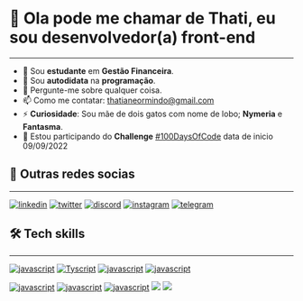  
 # 👋 Ola pode me chamar de **Thati**, eu sou **desenvolvedor(a)** front-end 
 ***
 - 💸 Sou **estudante** em **Gestão Financeira**.
 - 🔭 Sou **autodidata** na **programação**.
 - 💬 Pergunte-me sobre qualquer coisa.
 - 📫 Como me contatar: <thatianeormindo@gmail.com>
 - ⚡ **Curiosidade**: Sou mãe de dois gatos com nome de lobo; **Nymeria** e **Fantasma**. 
 - 🚀 Estou participando do **Challenge** [#100DaysOfCode](https://github.com/thatianeormindo/100-days-of-code/blob/master/log.md) data de inicio 09/09/2022
 
## 💬 Outras redes socias
***
[![linkedin](https://img.shields.io/badge/LinkedIn-0077B5?style=for-the-badge&logo=linkedin&logoColor=white)](https://www.linkedin.com/in/thatianeormindo)
[![twitter](https://img.shields.io/badge/Twitter-1DA1F2?style=for-the-badge&logo=twitter&logoColor=white)]()
[![discord](https://img.shields.io/badge/Discord-7289DA?style=for-the-badge&logo=discord&logoColor=white)](21993571811)
[![instagram](https://img.shields.io/badge/Instagram-E4405F?style=for-the-badge&logo=instagram&logoColor=white)]()
[![telegram](https://img.shields.io/badge/Telegram-2CA5E0?style=for-the-badge&logo=telegram&logoColor=white)]()
 
 
## 🛠️ Tech skills
***
[![javascript](https://img.shields.io/badge/JavaScript-F7DF1E?style=for-the-badge&logo=javascript&logoColor=black)]()
[![Tyscript](https://img.shields.io/badge/TypeScript-007ACC?style=for-the-badge&logo=typescript&logoColor=white)]()
[![javascript](https://img.shields.io/badge/React-20232A?style=for-the-badge&logo=react&logoColor=61DAFB)]()
[![javascript](https://img.shields.io/badge/Node.js-43853D?style=for-the-badge&logo=node.js&logoColor=white)]()

[![javascript](https://img.shields.io/badge/HTML5-E34F26?style=for-the-badge&logo=html5&logoColor=white)]()
[![javascript](https://img.shields.io/badge/CSS3-1572B6?style=for-the-badge&logo=css3&logoColor=white)]()
[![javascript](https://img.shields.io/badge/Sass-CC6699?style=for-the-badge&logo=sass&logoColor=white)]()
[![](https://img.shields.io/badge/Bootstrap-563D7C?style=for-the-badge&logo=bootstrap&logoColor=white)]()
[![](https://img.shields.io/badge/jQuery-0769AD?style=for-the-badge&logo=jquery&logoColor=white)]()

